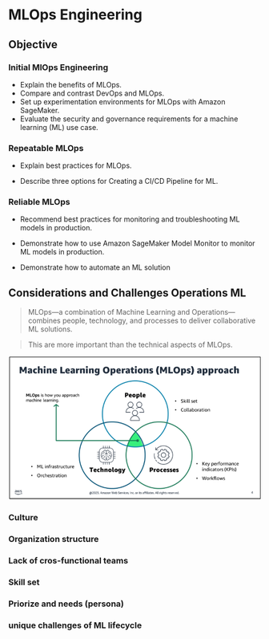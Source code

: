 # MLOps Engineering


## Objective

### Initial MlOps Engineering

- Explain the benefits of MLOps.
- Compare and contrast DevOps and MLOps.
- Set up experimentation environments for MLOps with Amazon SageMaker.
- Evaluate the security and governance requirements for a machine learning (ML) use case. 
   
### Repeatable MLOps
   
- Explain best practices for MLOps.

- Describe three options for Creating a CI/CD Pipeline for ML.


### Reliable MLOps


- Recommend best practices for monitoring and troubleshooting ML models in production.

- Demonstrate how to use Amazon SageMaker Model Monitor to monitor ML models in production.

- Demonstrate how to automate an ML solution




## Considerations and Challenges Operations ML

> MLOps—a combination of Machine Learning and Operations—combines people, technology, and processes to deliver collaborative ML solutions. 


> This are more important than the technical aspects of MLOps.

![](attachments/Pasted%20image%2020240311140746.png)

### Culture 


### Organization structure


### Lack of cros-functional teams



### Skill set 



### Priorize and needs (persona)


### unique challenges of ML lifecycle

